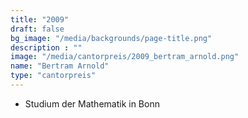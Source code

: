 ```yaml
---
title: "2009"
draft: false
bg_image: "/media/backgrounds/page-title.png"
description : ""
image: "/media/cantorpreis/2009_bertram_arnold.png"
name: "Bertram Arnold"
type: "cantorpreis"
---
```


- Studium der Mathematik in Bonn
